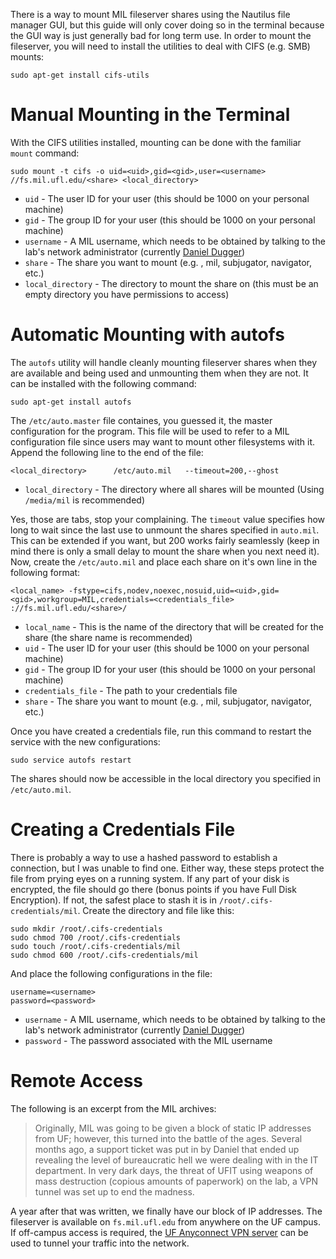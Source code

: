 There is a way to mount MIL fileserver shares using the Nautilus file manager GUI, but this guide will only cover doing so in the terminal because the GUI way is just generally bad for long term use. In order to mount the fileserver, you will need to install the utilities to deal with CIFS (e.g. SMB) mounts:

    sudo apt-get install cifs-utils


# Manual Mounting in the Terminal

With the CIFS utilities installed, mounting can be done with the familiar `mount` command:

    sudo mount -t cifs -o uid=<uid>,gid=<gid>,user=<username> //fs.mil.ufl.edu/<share> <local_directory>

* `uid` - The user ID for your user (this should be 1000 on your personal machine)
* `gid` - The group ID for your user (this should be 1000 on your personal machine)
* `username` - A MIL username, which needs to be obtained by talking to the lab's network administrator (currently [Daniel Dugger](https://github.com/duggerd))
* `share` - The share you want to mount (e.g. <username>, mil, subjugator, navigator, etc.)
* `local_directory` - The directory to mount the share on (this must be an empty directory you have permissions to access)


# Automatic Mounting with autofs

The `autofs` utility will handle cleanly mounting fileserver shares when they are available and being used and unmounting them when they are not. It can be installed with the following command:

    sudo apt-get install autofs

The `/etc/auto.master` file containes, you guessed it, the master configuration for the program. This file will be used to refer to a MIL configuration file since users may want to mount other filesystems with it. Append the following line to the end of the file:

    <local_directory>      /etc/auto.mil   --timeout=200,--ghost

* `local_directory` - The directory where all shares will be mounted (Using `/media/mil` is recommended)

Yes, those are tabs, stop your complaining. The `timeout` value specifies how long to wait since the last use to unmount the shares specified in `auto.mil`. This can be extended if you want, but 200 works fairly seamlessly (keep in mind there is only a small delay to mount the share when you next need it). Now, create the `/etc/auto.mil` and place each share on it's own line in the following format:

    <local_name> -fstype=cifs,nodev,noexec,nosuid,uid=<uid>,gid=<gid>,workgroup=MIL,credentials=<credentials_file>       ://fs.mil.ufl.edu/<share>/

* `local_name` - This is the name of the directory that will be created for the share (the share name is recommended)
* `uid` - The user ID for your user (this should be 1000 on your personal machine)
* `gid` - The group ID for your user (this should be 1000 on your personal machine)
* `credentials_file` - The path to your credentials file
* `share` - The share you want to mount (e.g. <username>, mil, subjugator, navigator, etc.)

Once you have created a credentials file, run this command to restart the service with the new configurations:

    sudo service autofs restart

The shares should now be accessible in the local directory you specified in `/etc/auto.mil`.


# Creating a Credentials File

There is probably a way to use a hashed password to establish a connection, but I was unable to find one. Either way, these steps protect the file from prying eyes on a running system. If any part of your disk is encrypted, the file should go there (bonus points if you have Full Disk Encryption). If not, the safest place to stash it is in `/root/.cifs-credentials/mil`. Create the directory and file like this:

    sudo mkdir /root/.cifs-credentials
    sudo chmod 700 /root/.cifs-credentials
    sudo touch /root/.cifs-credentials/mil
    sudo chmod 600 /root/.cifs-credentials/mil

And place the following configurations in the file:

    username=<username>
    password=<password>

* `username` - A MIL username, which needs to be obtained by talking to the lab's network administrator (currently [Daniel Dugger](https://github.com/duggerd))
* `password` - The password associated with the MIL username


# Remote Access

The following is an excerpt from the MIL archives:

> Originally, MIL was going to be given a block of static IP addresses from UF; however, this turned into the
battle of the ages. Several months ago, a support ticket was put in by Daniel that ended up revealing the level of bureaucratic hell we were dealing with in the IT department. In very dark days, the threat of UFIT using weapons of mass destruction (copious amounts of paperwork) on the lab, a VPN tunnel was set up to end the madness.

A year after that was written, we finally have our block of IP addresses. The fileserver is available on `fs.mil.ufl.edu` from anywhere on the UF campus. If off-campus access is required, the [UF Anyconnect VPN server](https://connect.ufl.edu/it/wiki/Pages/glvpn-anyconnect-install.aspx) can be used to tunnel your traffic into the network.